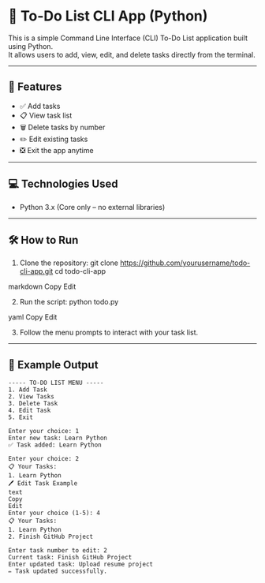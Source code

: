 # 📝 To-Do List CLI App (Python)

This is a simple Command Line Interface (CLI) To-Do List application built using Python.  
It allows users to add, view, edit, and delete tasks directly from the terminal.

---

## 📌 Features

- ✅ Add tasks
- 📋 View task list
- 🗑️ Delete tasks by number
- ✏️ Edit existing tasks
- ❎ Exit the app anytime

---

## 💻 Technologies Used

- Python 3.x (Core only – no external libraries)

---

## 🛠️ How to Run

1. Clone the repository:
git clone https://github.com/yourusername/todo-cli-app.git
cd todo-cli-app

markdown
Copy
Edit

2. Run the script:
python todo.py

yaml
Copy
Edit

3. Follow the menu prompts to interact with your task list.

---

## 📂 Example Output

```text
----- TO-DO LIST MENU -----
1. Add Task
2. View Tasks
3. Delete Task
4. Edit Task
5. Exit

Enter your choice: 1
Enter new task: Learn Python
✅ Task added: Learn Python

Enter your choice: 2
📋 Your Tasks:
1. Learn Python
🖊️ Edit Task Example
text
Copy
Edit
Enter your choice (1-5): 4
📋 Your Tasks:
1. Learn Python
2. Finish GitHub Project

Enter task number to edit: 2
Current task: Finish GitHub Project
Enter updated task: Upload resume project
✏️ Task updated successfully.
